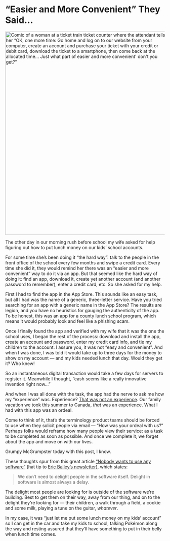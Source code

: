 # “Easier and More Convenient” They Said…

<a href="https://mastodonapp.uk/@MarkHoltom/113015809999903285"><img src="https://cdn.jim-nielsen.com/blog/2024/easier-and-more-convenient-comic.png" width="512" height="640" alt="Comic of a woman at a ticket train ticket counter where the attendant tells her “OK, one more time: Go home and log on to our website from your computer, create an account and purchase your ticket with your credit or debit card, download the ticket to a smartphone, then come back at the allocated time... Just what part of easier and more convenient' don't you get?”" /></a>

The other day in our morning rush before school my wife asked for help figuring out how to put lunch money on our kids’ school accounts.

For some time she’s been doing it “the hard way”: talk to the people in the front office of the school every few months and swipe a credit card. Every time she did it, they would remind her there was an “easier and more convenient” way to do it via an app. But that seemed like the hard way of doing it: find an app, download it, create yet another account (and another password to remember), enter a credit card, etc. So she asked for my help.

First I had to find the app in the App Store. This sounds like an easy task, but all I had was the name of a generic, three-letter service. Have you tried searching for an app with a generic name in the App Store? The results are legion, and you have no heuristics for gauging the authenticity of the app. To be honest, this was an app for a county lunch school program, which means it would probably look and feel like a phishing scam.

Once I finally found the app and verified with my wife that it was the one the school uses, I began the rest of the process: download and install the app, create an account and password, enter my credit card info, and tie my children to the account. I assure you, it was not “easy and convenient”. And when I was done, I was told it would take up to three days for the money to show on my account — and my kids needed lunch that day. Would they get it? Who knew! 

So an instantaneous digital transaction would take a few days for servers to register it. Meanwhile I thought, “cash seems like a really innovative invention right now…”

And when I was all done with the task, the app had the nerve to ask me how my “experience” was. Experience? [That was not an experience](https://notes.jim-nielsen.com/#2022-09-30T1229). Our family vacation we took this summer to Canada, _that_ was an experience. What I had with this app was an ordeal. 

Come to think of it, that’s the terminology product teams should be forced to use when they solicit people via email — “How was your ordeal with us?” Perhaps folks would reframe how many people view their service: as a task to be completed as soon as possible. And once we complete it, we forget about the app and move on with our lives.

Grumpy McGrumpster today with this post, I know.

These thoughts spur from this great article [“Nobody wants to use any software”](https://www.characterworks.co/blog/nobody-wants-to-use-any-software) (hat tip to [Eric Bailey’s newsletter](https://buttondown.com/ericwbailey)), which states:

> We don’t need to delight people in the software itself. Delight in software is almost always a delay. 

The delight most people are looking for is outside of the software we’re building. Best to get them on their way, away from our thing, and on to the delight they’re looking for — their children, a walk through a field, a cookie and some milk, playing a tune on the guitar, _whatever_.

In my case, it was “just let me put some lunch money on my kids’ account” so I can get in the car and take my kids to school, talking Pokémon along the way and resting assured that they’ll have something to put in their belly when lunch time comes.